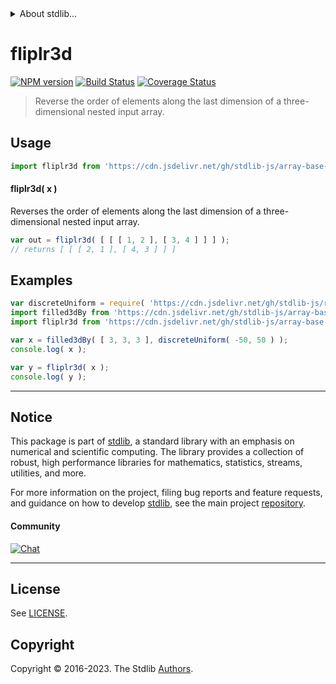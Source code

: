 <!--

@license Apache-2.0

Copyright (c) 2023 The Stdlib Authors.

Licensed under the Apache License, Version 2.0 (the "License");
you may not use this file except in compliance with the License.
You may obtain a copy of the License at

   http://www.apache.org/licenses/LICENSE-2.0

Unless required by applicable law or agreed to in writing, software
distributed under the License is distributed on an "AS IS" BASIS,
WITHOUT WARRANTIES OR CONDITIONS OF ANY KIND, either express or implied.
See the License for the specific language governing permissions and
limitations under the License.

-->


<details>
  <summary>
    About stdlib...
  </summary>
  <p>We believe in a future in which the web is a preferred environment for numerical computation. To help realize this future, we've built stdlib. stdlib is a standard library, with an emphasis on numerical and scientific computation, written in JavaScript (and C) for execution in browsers and in Node.js.</p>
  <p>The library is fully decomposable, being architected in such a way that you can swap out and mix and match APIs and functionality to cater to your exact preferences and use cases.</p>
  <p>When you use stdlib, you can be absolutely certain that you are using the most thorough, rigorous, well-written, studied, documented, tested, measured, and high-quality code out there.</p>
  <p>To join us in bringing numerical computing to the web, get started by checking us out on <a href="https://github.com/stdlib-js/stdlib">GitHub</a>, and please consider <a href="https://opencollective.com/stdlib">financially supporting stdlib</a>. We greatly appreciate your continued support!</p>
</details>

# fliplr3d

[![NPM version][npm-image]][npm-url] [![Build Status][test-image]][test-url] [![Coverage Status][coverage-image]][coverage-url] <!-- [![dependencies][dependencies-image]][dependencies-url] -->

> Reverse the order of elements along the last dimension of a three-dimensional nested input array.

<!-- Section to include introductory text. Make sure to keep an empty line after the intro `section` element and another before the `/section` close. -->

<section class="intro">

</section>

<!-- /.intro -->

<!-- Package usage documentation. -->



<section class="usage">

## Usage

```javascript
import fliplr3d from 'https://cdn.jsdelivr.net/gh/stdlib-js/array-base-fliplr3d@deno/mod.js';
```

#### fliplr3d( x )

Reverses the order of elements along the last dimension of a three-dimensional nested input array.

```javascript
var out = fliplr3d( [ [ [ 1, 2 ], [ 3, 4 ] ] ] );
// returns [ [ [ 2, 1 ], [ 4, 3 ] ] ]
```

</section>

<!-- /.usage -->

<!-- Package usage notes. Make sure to keep an empty line after the `section` element and another before the `/section` close. -->

<section class="notes">

</section>

<!-- /.notes -->

<!-- Package usage examples. -->

<section class="examples">

## Examples

<!-- eslint no-undef: "error" -->

```javascript
var discreteUniform = require( 'https://cdn.jsdelivr.net/gh/stdlib-js/random-base-discrete-uniform' ).factory;
import filled3dBy from 'https://cdn.jsdelivr.net/gh/stdlib-js/array-base-filled3d-by@deno/mod.js';
import fliplr3d from 'https://cdn.jsdelivr.net/gh/stdlib-js/array-base-fliplr3d@deno/mod.js';

var x = filled3dBy( [ 3, 3, 3 ], discreteUniform( -50, 50 ) );
console.log( x );

var y = fliplr3d( x );
console.log( y );
```

</section>

<!-- /.examples -->

<!-- Section to include cited references. If references are included, add a horizontal rule *before* the section. Make sure to keep an empty line after the `section` element and another before the `/section` close. -->

<section class="references">

</section>

<!-- /.references -->

<!-- Section for related `stdlib` packages. Do not manually edit this section, as it is automatically populated. -->

<section class="related">

</section>

<!-- /.related -->

<!-- Section for all links. Make sure to keep an empty line after the `section` element and another before the `/section` close. -->


<section class="main-repo" >

* * *

## Notice

This package is part of [stdlib][stdlib], a standard library with an emphasis on numerical and scientific computing. The library provides a collection of robust, high performance libraries for mathematics, statistics, streams, utilities, and more.

For more information on the project, filing bug reports and feature requests, and guidance on how to develop [stdlib][stdlib], see the main project [repository][stdlib].

#### Community

[![Chat][chat-image]][chat-url]

---

## License

See [LICENSE][stdlib-license].


## Copyright

Copyright &copy; 2016-2023. The Stdlib [Authors][stdlib-authors].

</section>

<!-- /.stdlib -->

<!-- Section for all links. Make sure to keep an empty line after the `section` element and another before the `/section` close. -->

<section class="links">

[npm-image]: http://img.shields.io/npm/v/@stdlib/array-base-fliplr3d.svg
[npm-url]: https://npmjs.org/package/@stdlib/array-base-fliplr3d

[test-image]: https://github.com/stdlib-js/array-base-fliplr3d/actions/workflows/test.yml/badge.svg?branch=v0.1.0
[test-url]: https://github.com/stdlib-js/array-base-fliplr3d/actions/workflows/test.yml?query=branch:v0.1.0

[coverage-image]: https://img.shields.io/codecov/c/github/stdlib-js/array-base-fliplr3d/main.svg
[coverage-url]: https://codecov.io/github/stdlib-js/array-base-fliplr3d?branch=main

<!--

[dependencies-image]: https://img.shields.io/david/stdlib-js/array-base-fliplr3d.svg
[dependencies-url]: https://david-dm.org/stdlib-js/array-base-fliplr3d/main

-->

[chat-image]: https://img.shields.io/gitter/room/stdlib-js/stdlib.svg
[chat-url]: https://app.gitter.im/#/room/#stdlib-js_stdlib:gitter.im

[stdlib]: https://github.com/stdlib-js/stdlib

[stdlib-authors]: https://github.com/stdlib-js/stdlib/graphs/contributors

[umd]: https://github.com/umdjs/umd
[es-module]: https://developer.mozilla.org/en-US/docs/Web/JavaScript/Guide/Modules

[deno-url]: https://github.com/stdlib-js/array-base-fliplr3d/tree/deno
[umd-url]: https://github.com/stdlib-js/array-base-fliplr3d/tree/umd
[esm-url]: https://github.com/stdlib-js/array-base-fliplr3d/tree/esm
[branches-url]: https://github.com/stdlib-js/array-base-fliplr3d/blob/main/branches.md

[stdlib-license]: https://raw.githubusercontent.com/stdlib-js/array-base-fliplr3d/main/LICENSE

</section>

<!-- /.links -->
